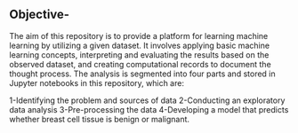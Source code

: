 ## Objective-

The aim of this repository is to provide a platform for learning machine learning by utilizing a given dataset. It involves applying basic machine learning concepts, interpreting and evaluating the results based on the observed dataset, and creating computational records to document the thought process. The analysis is segmented into four parts and stored in Jupyter notebooks in this repository, which are:

1-Identifying the problem and sources of data
2-Conducting an exploratory data analysis
3-Pre-processing the data
4-Developing a model that predicts whether breast cell tissue is benign or malignant.
